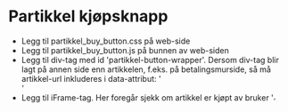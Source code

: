 # Partikkel kjøpsknapp

* Legg til partikkel_buy_button.css på web-side
* Legg til partikkel_buy_button.js på bunnen av web-siden
* Legg til div-tag med id 'partikkel-button-wrapper'. Dersom div-tag blir lagt på annen side enn artikkelen, f.eks. på betalingsmurside, så må artikkel-url inkluderes i data-attribut:
'<div id="partikkel-button-wrapper" data-url="http://www.avisa.no/artikkelen.html" />'
* Legg til iFrame-tag. Her foregår sjekk om artikkel er kjøpt av bruker
'<iFrame id="purchased-check" width="0" height="0"/>'
  
Script og css er også tilgjengelig her: https://www.partikkel.io/external/buttons/
